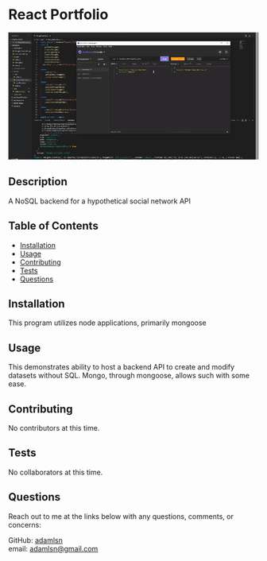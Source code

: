 
  # React Portfolio

  ![screenshot](./screenshots/screenshot.png)

  ## Description
  
  A NoSQL backend for a hypothetical social network API

  ## Table of Contents
  
  * [Installation](#installation)
  * [Usage](#usage)
  * [Contributing](#contributing)
  * [Tests](#tests)
  * [Questions](#questions)
  
  ## Installation
  
  This program utilizes node applications, primarily mongoose

  ## Usage
  
  This demonstrates ability to host a backend API to create and modify datasets without SQL. Mongo, through mongoose, allows such with some ease.

  ## Contributing
  
  No contributors at this time.

  ## Tests
  
  No collaborators at this time.

  ## Questions
  
  Reach out to me at the links below with any questions, comments, or concerns:

  GitHub: [adamlsn](https://github.com/adamlsn)</br>
  email: [adamlsn@gmail.com](mailto:adamlsn@gmail.com)
  